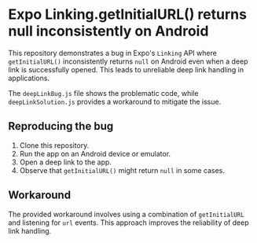 # Expo Linking.getInitialURL() returns null inconsistently on Android

This repository demonstrates a bug in Expo's `Linking` API where `getInitialURL()` inconsistently returns `null` on Android even when a deep link is successfully opened.  This leads to unreliable deep link handling in applications.

The `deepLinkBug.js` file shows the problematic code, while `deepLinkSolution.js` provides a workaround to mitigate the issue.

## Reproducing the bug

1. Clone this repository.
2. Run the app on an Android device or emulator.
3. Open a deep link to the app.
4. Observe that `getInitialURL()` might return `null` in some cases.

## Workaround

The provided workaround involves using a combination of `getInitialURL` and listening for `url` events. This approach improves the reliability of deep link handling.